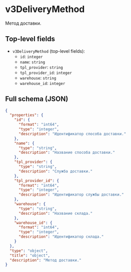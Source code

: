 # v3DeliveryMethod

Метод доставки.

## Top-level fields
- `v3DeliveryMethod` (top-level fields):
  - `id`: `integer`
  - `name`: `string`
  - `tpl_provider`: `string`
  - `tpl_provider_id`: `integer`
  - `warehouse`: `string`
  - `warehouse_id`: `integer`

## Full schema (JSON)
```json
{
  "properties": {
    "id": {
      "format": "int64",
      "type": "integer",
      "description": "Идентификатор способа доставки."
    },
    "name": {
      "type": "string",
      "description": "Название способа доставки."
    },
    "tpl_provider": {
      "type": "string",
      "description": "Служба доставки."
    },
    "tpl_provider_id": {
      "format": "int64",
      "type": "integer",
      "description": "Идентификатор службы доставки."
    },
    "warehouse": {
      "type": "string",
      "description": "Название склада."
    },
    "warehouse_id": {
      "format": "int64",
      "type": "integer",
      "description": "Идентификатор склада."
    }
  },
  "type": "object",
  "title": "object",
  "description": "Метод доставки."
}
```
